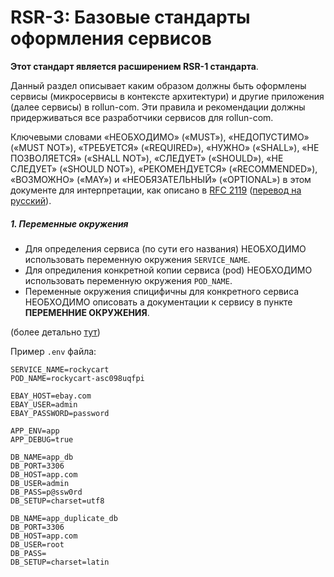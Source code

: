 
RSR-3: Базовые стандарты оформления сервисов
============================================

**Этот стандарт является расширением RSR-1 стандарта**.

Данный раздел описывает каким образом должны быть оформлены сервисы (микросервисы в контексте архитектури)
и другие приложения (далее сервисы) в rollun-com. 
Эти правила и рекомендации должны придерживаться все разработчики сервисов для rollun-com.

Ключевыми словами «НЕОБХОДИМО» («MUST»), «НЕДОПУСТИМО» («MUST NOT»), «ТРЕБУЕТСЯ» («REQUIRED»), 
«НУЖНО» («SHALL»), «НЕ ПОЗВОЛЯЕТСЯ» («SHALL NOT»), «СЛЕДУЕТ» («SHOULD»), «НЕ СЛЕДУЕТ» («SHOULD NOT»), 
«РЕКОМЕНДУЕТСЯ» («RECOMMENDED»), «ВОЗМОЖНО» («MAY») и «НЕОБЯЗАТЕЛЬНЫЙ» («OPTIONAL») в этом документе 
для интерпретации, как описано в [RFC 2119](http://www.ietf.org/rfc/rfc2119.txt) 
([перевод на русский](http://rfc.com.ru/rfc2119.htm)).


##### 1. Переменные окружения

* Для определения сервиса (по сути его названия) НЕОБХОДИМО использовать переменную окружения `SERVICE_NAME`.
* Для опредиления конкретной копии сервиса (pod) НЕОБХОДИМО использовать переменную окружения `POD_NAME`.
* Переменные окружения спицифичны для конкретного сервиса НЕОБХОДИМО описовать а документации к сервису
 в пункте **ПЕРЕМЕННИЕ ОКРУЖЕНИЯ**.
 
(более детально [тут](https://github.com/rollun-com/all-standards/blob/master/docs/rsr/RSR_1.md#31-%D0%BF%D0%B5%D1%80%D0%B5%D0%BC%D0%B5%D0%BD%D0%BD%D1%8B%D0%B5-%D0%BE%D0%BA%D1%80%D1%83%D0%B6%D0%B5%D0%BD%D0%B8%D1%8F))

Пример `.env` файла:
    
```
SERVICE_NAME=rockycart
POD_NAME=rockycart-asc098uqfpi

EBAY_HOST=ebay.com
EBAY_USER=admin
EBAY_PASSWORD=password

APP_ENV=app
APP_DEBUG=true

DB_NAME=app_db
DB_PORT=3306
DB_HOST=app.com
DB_USER=admin
DB_PASS=p@ssw0rd
DB_SETUP=charset=utf8

DB_NAME=app_duplicate_db
DB_PORT=3306
DB_HOST=app.com
DB_USER=root
DB_PASS=
DB_SETUP=charset=latin
```
